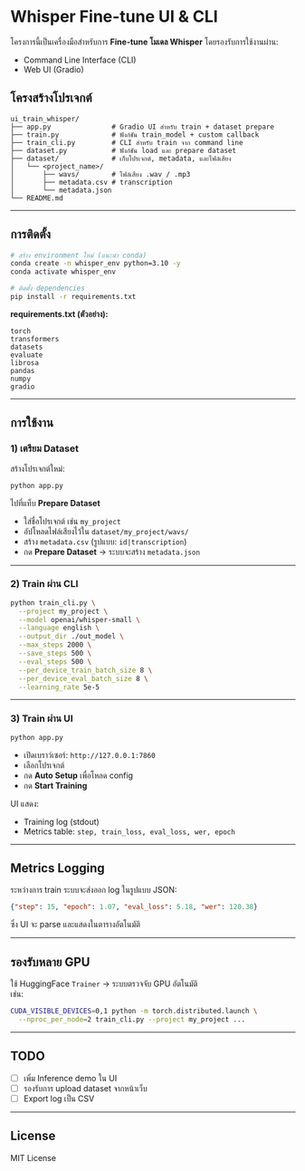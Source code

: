 # Whisper Fine-tune UI & CLI

โครงการนี้เป็นเครื่องมือสำหรับการ **Fine-tune โมเดล Whisper** โดยรองรับการใช้งานผ่าน:
- Command Line Interface (CLI)
- Web UI (Gradio)

## โครงสร้างโปรเจกต์
```
ui_train_whisper/
├── app.py               # Gradio UI สำหรับ train + dataset prepare
├── train.py             # ฟังก์ชัน train_model + custom callback
├── train_cli.py         # CLI สำหรับ train จาก command line
├── dataset.py           # ฟังก์ชัน load และ prepare dataset
├── dataset/             # เก็บโปรเจกต์, metadata, และไฟล์เสียง
│   └── <project_name>/
│       ├── wavs/        # ไฟล์เสียง .wav / .mp3
│       ├── metadata.csv # transcription
│       └── metadata.json
└── README.md
```

---

## การติดตั้ง

```bash
# สร้าง environment ใหม่ (แนะนำ conda)
conda create -n whisper_env python=3.10 -y
conda activate whisper_env

# ติดตั้ง dependencies
pip install -r requirements.txt
```

**requirements.txt (ตัวอย่าง):**
```
torch
transformers
datasets
evaluate
librosa
pandas
numpy
gradio
```

---

## การใช้งาน

### 1) เตรียม Dataset
สร้างโปรเจกต์ใหม่:
```bash
python app.py
```
ไปที่แท็บ **Prepare Dataset**
- ใส่ชื่อโปรเจกต์ เช่น `my_project`
- อัปโหลดไฟล์เสียงไว้ใน `dataset/my_project/wavs/`
- สร้าง `metadata.csv` (รูปแบบ: `id|transcription`)
- กด **Prepare Dataset** → ระบบจะสร้าง `metadata.json`

---

### 2) Train ผ่าน CLI
```bash
python train_cli.py \
  --project my_project \
  --model openai/whisper-small \
  --language english \
  --output_dir ./out_model \
  --max_steps 2000 \
  --save_steps 500 \
  --eval_steps 500 \
  --per_device_train_batch_size 8 \
  --per_device_eval_batch_size 8 \
  --learning_rate 5e-5
```

---

### 3) Train ผ่าน UI
```bash
python app.py
```
- เปิดเบราว์เซอร์: `http://127.0.0.1:7860`
- เลือกโปรเจกต์
- กด **Auto Setup** เพื่อโหลด config
- กด **Start Training**

UI แสดง:
- Training log (stdout)
- Metrics table: `step, train_loss, eval_loss, wer, epoch`

---

## Metrics Logging
ระหว่างการ train ระบบจะส่งออก log ในรูปแบบ JSON:
```json
{"step": 15, "epoch": 1.07, "eval_loss": 5.18, "wer": 120.38}
```

ซึ่ง UI จะ parse และแสดงในตารางอัตโนมัติ

---

##  รองรับหลาย GPU
ใช้ HuggingFace `Trainer` → ระบบตรวจจับ GPU อัตโนมัติ  
เช่น:
```bash
CUDA_VISIBLE_DEVICES=0,1 python -m torch.distributed.launch \
  --nproc_per_node=2 train_cli.py --project my_project ...
```

---

##  TODO
- [ ] เพิ่ม Inference demo ใน UI
- [ ] รองรับการ upload dataset จากหน้าเว็บ
- [ ] Export log เป็น CSV

---

##  License
MIT License

